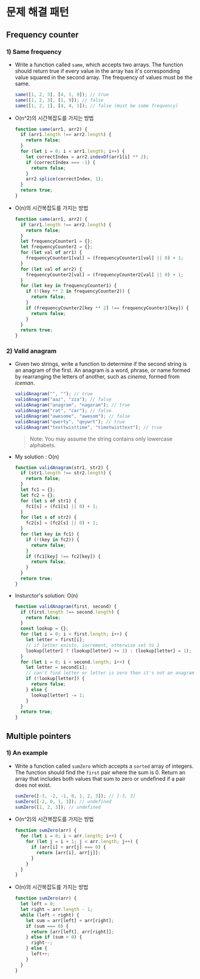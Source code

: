 # 문제 해결 패턴

## Frequency counter

### 1) Same frequency

- Write a function called `same`, which accepts two arrays. The function should return true if every value in the array has it's corresponding value squared in the second array. The frequency of values must be the same.

  ```js
  same([1, 2, 3], [4, 1, 9]); // true
  same([1, 2, 3], [1, 9]); // false
  same([1, 2, 1], [4, 4, 1]); // false (must be same frequency)
  ```

- O(n^2)의 시간복잡도를 가지는 방법

  ```js
  function same(arr1, arr2) {
    if (arr1.length !== arr2.length) {
      return false;
    }
    for (let i = 0; i < arr1.length; i++) {
      let correctIndex = arr2.indexOf(arr1[i] ** 2);
      if (correctIndex === -1) {
        return false;
      }
      arr2.splice(correctIndex, 1);
    }
    return true;
  }
  ```

- O(n)의 시간복잡도를 가지는 방법

  ```js
  function same(arr1, arr2) {
    if (arr1.length !== arr2.length) {
      return false;
    }
    let frequencyCounter1 = {};
    let frequencyCounter2 = {};
    for (let val of arr1) {
      frequencyCounter1[val] = (frequencyCounter1[val] || 0) + 1;
    }
    for (let val of arr2) {
      frequencyCounter2[val] = (frequencyCounter2[val] || 0) + 1;
    }
    for (let key in frequencyCounter1) {
      if (!(key ** 2 in frequencyCounter2)) {
        return false;
      }
      if (frequencyCounter2[key ** 2] !== frequencyCounter1[key]) {
        return false;
      }
    }
    return true;
  }
  ```

### 2) Valid anagram

- Given two strings, write a function to determine if the second string is an anagram of the first. An anagram is a word, phrase, or name formed by rearranging the letters of another, such as _cinema_, formed from _iceman_.

  ```js
  validAnagram("", ""); // true
  validAnagram("aaz", "zza"); // false
  validAnagram("anagram", "nagaram"); // true
  validAnagram("rat", "car"); // false
  validAnagram("awesome", "awesom"); // false
  validAnagram("qwerty", "qeywrt"); // true
  validAnagram("texttwisttime", "timetwisttext"); // true
  ```

  > Note: You may assume the string contains only lowercase alphabets.

- My solution : O(n)

  ```js
  function validAnagram(str1, str2) {
    if (str1.length !== str2.length) {
      return false;
    }
    let fc1 = {};
    let fc2 = {};
    for (let s of str1) {
      fc1[s] = (fc1[s] || 0) + 1;
    }
    for (let s of str2) {
      fc2[s] = (fc2[s] || 0) + 1;
    }
    for (let key in fc1) {
      if (!(key in fc2)) {
        return false;
      }
      if (fc1[key] !== fc2[key]) {
        return false;
      }
    }
    return true;
  }
  ```

- Insturctor's solution: O(n)

  ```js
  function validAnagram(first, second) {
    if (first.length !== second.length) {
      return false;
    }
    const lookup = {};
    for (let i = 0; i < first.length; i++) {
      let letter = first[i];
      // if letter exists, increment, otherwise set to 1
      lookup[letter] ? (lookup[letter] += 1) : (lookup[letter] = 1);
    }
    for (let i = 0; i < second.length; i++) {
      let letter = second[i];
      // can't find letter or letter is zero then it's not an anagram
      if (!lookup[letter]) {
        return false;
      } else {
        lookup[letter] -= 1;
      }
    }
    return true;
  }
  ```

## Multiple pointers

### 1) An example

- Write a function called `sumZero` which accepts a `sorted` array of integers. The function should find the `first` pair where the sum is 0. Return an array that includes both values that sum to zero or undefined if a pair does not exist.

  ```js
  sumZero([-3, -2, -1, 0, 1, 2, 3]); // [-3, 3]
  sumZero([-2, 0, 1, 3]); // undefined
  sumZero([1, 2, 3]); // undefined
  ```

- O(n^2)의 시간복잡도를 가지는 방법

  ```js
  function sumZero(arr) {
    for (let i = 0; i < arr.length; i++) {
      for (let j = i + 1; j < arr.length; j++) {
        if (arr[i] + arr[j] === 0) {
          return [arr[i], arr[j]];
        }
      }
    }
  }
  ```

- O(n)의 시간복잡도를 가지는 방법

  ```js
  function sumZero(arr) {
    let left = 0;
    let right = arr.length - 1;
    while (left < right) {
      let sum = arr[left] + arr[right];
      if (sum === 0) {
        return [arr[left], arr[right]];
      } else if (sum > 0) {
        right--;
      } else {
        left++;
      }
    }
  }
  ```
